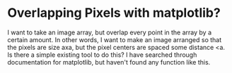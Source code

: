
# Overlapping Pixels with matplotlib?

I want to take an image array, but overlap every point in the array by a certain amount.
In other words, I want to make an image arranged so that the pixels are size axa, but the pixel centers are spaced some distance <a.
Is there a simple existing tool to do this?
I have searched through documentation for matplotlib, but haven't found any function like this.

        
